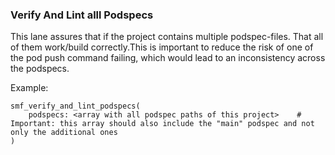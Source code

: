 ### Verify And Lint alll Podspecs

This lane assures that if the project contains multiple podspec-files. That all of them work/build correctly.This is important to reduce the risk of one of the pod push command failing, which would lead to an inconsistency across the podspecs.

Example:

```
smf_verify_and_lint_podspecs(
    podspecs: <array with all podspec paths of this project>    # Important: this array should also include the "main" podspec and not only the additional ones
)
```